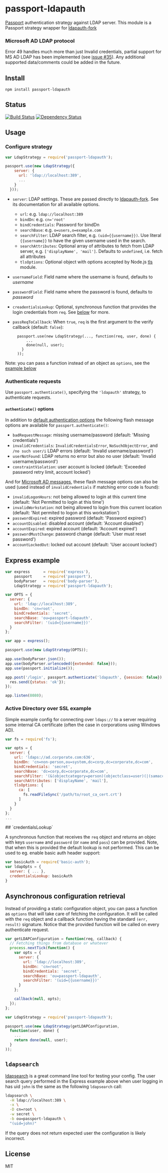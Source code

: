# passport-ldapauth

[Passport](http://passportjs.org/) authentication strategy against LDAP server. This module is a Passport strategy wrapper for [ldapauth-fork](https://github.com/vesse/node-ldapauth-fork)

### Microsoft AD LDAP protocol

Error 49 handles much more than just Invalid credentials, partial support for MS AD LDAP has been implemented (see [issue #35](https://github.com/vesse/passport-ldapauth/issues/35)).  Any additional supported data/comments could be added in the future.

## Install

```
npm install passport-ldapauth
```

## Status

[![Build Status](https://travis-ci.org/vesse/passport-ldapauth.png)](https://travis-ci.org/vesse/passport-ldapauth)
[![Dependency Status](https://gemnasium.com/vesse/passport-ldapauth.png)](https://gemnasium.com/vesse/passport-ldapauth)

## Usage

### Configure strategy

```javascript
var LdapStrategy = require('passport-ldapauth');

passport.use(new LdapStrategy({
    server: {
      url: 'ldap://localhost:389',
      ...
    }
  }));
```

* `server`: LDAP settings. These are passed directly to [ldapauth-fork](https://github.com/vesse/node-ldapauth-fork). See its documentation for all available options.
    * `url`: e.g. `ldap://localhost:389`
    * `bindDn`: e.g. `cn='root'`
    * `bindCredentials`: Password for bindDn
    * `searchBase`: e.g. `o=users,o=example.com`
    * `searchFilter`:  LDAP search filter, e.g. `(uid={{username}})`. Use literal `{{username}}` to have the given username used in the search.
    * `searchAttributes`: Optional array of attributes to fetch from LDAP server, e.g. `['displayName', 'mail']`. Defaults to `undefined`, i.e. fetch all attributes
    * `tlsOptions`: Optional object with options accepted by Node.js [tls](http://nodejs.org/api/tls.html#tls_tls_connect_options_callback) module.
* `usernameField`: Field name where the username is found, defaults to _username_
* `passwordField`: Field name where the password is found, defaults to _password_
* `creadentialsLookup`: Optional, synchronous function that provides the login credentials from `req`. See [below](#credentials-lookup) for more.
* `passReqToCallback`: When `true`, `req` is the first argument to the verify callback (default: `false`):

        passport.use(new LdapStrategy(..., function(req, user, done) {
            ...
            done(null, user);
          }
        ));

Note: you can pass a function instead of an object as `options`, see the [example below](#options-as-function)

### Authenticate requests

Use `passport.authenticate()`, specifying the `'ldapauth'` strategy, to authenticate requests.

#### `authenticate()` options

In addition to [default authentication options](http://passportjs.org/guide/authenticate/) the following flash message options are available for `passport.authenticate()`:

 * `badRequestMessage`: missing username/password (default: 'Missing credentials')
 * `invalidCredentials`: `InvalidCredentialsError`, `NoSuchObjectError`, and `/no such user/i` LDAP errors (default: 'Invalid username/password')
 * `userNotFound`: LDAP returns no error but also no user (default: 'Invalid username/password')
 * `constraintViolation`: user account is locked (default: 'Exceeded password retry limit, account locked')

And for [Microsoft AD messages](http://www-01.ibm.com/support/docview.wss?uid=swg21290631), these flash message options can also be used (used instead of `invalidCredentials` if matching error code is found):

 * `invalidLogonHours`: not being allowed to login at this current time (default: 'Not Permitted to login at this time')
 * `invalidWorkstation`: not being allowed to login from this current location (default: 'Not permited to logon at this workstation')
 * `passwordExpired`: expired password (default: 'Password expired')
 * `accountDisabled`: disabled account (default: 'Account disabled')
 * `accountExpired`: expired account (default: 'Account expired')
 * `passwordMustChange`: password change (default: 'User must reset password')
 * `accountLockedOut`: locked out account (default: 'User account locked')

## Express example

```javascript
var express      = require('express'),
    passport     = require('passport'),
    bodyParser   = require('body-parser'),
    LdapStrategy = require('passport-ldapauth');

var OPTS = {
  server: {
    url: 'ldap://localhost:389',
    bindDn: 'cn=root',
    bindCredentials: 'secret',
    searchBase: 'ou=passport-ldapauth',
    searchFilter: '(uid={{username}})'
  }
};

var app = express();

passport.use(new LdapStrategy(OPTS));

app.use(bodyParser.json());
app.use(bodyParser.urlencoded({extended: false}));
app.use(passport.initialize());

app.post('/login', passport.authenticate('ldapauth', {session: false}), function(req, res) {
  res.send({status: 'ok'});
});

app.listen(8080);
```

### Active Directory over SSL example

Simple example config for connecting over `ldaps://` to a server requiring some internal CA certificate (often the case in corporations using Windows AD).

```javascript
var fs = require('fs');

var opts = {
  server: {
    url: 'ldaps://ad.corporate.com:636',
    bindDn: 'cn=non-person,ou=system,dc=corp,dc=corporate,dc=com',
    bindCredentials: 'secret',
    searchBase: 'dc=corp,dc=corporate,dc=com',
    searchFilter: '(&(objectcategory=person)(objectclass=user)(|(samaccountname={{username}})(mail={{username}})))',
    searchAttributes: ['displayName', 'mail'],
    tlsOptions: {
      ca: [
        fs.readFileSync('/path/to/root_ca_cert.crt')
      ]
    }
  }
};
...
```
<a name="credentials-lookup">
## `credentialsLookup`

A synchronous function that receives the `req` object and returns an objec with keys `username` and `password` (or `name` and `pass`) can be provided. Note, that when this is provided the default lookup is not performed. This can be used to eg. enable basic auth header support:

```javascript
var basicAuth = require('basic-auth');
var ldapOpts = {
  server: { ... },
  credentialsLookup: basicAuth
}
```

<a name="options-as-function"></a>
## Asynchronous configuration retrieval

Instead of providing a static configuration object, you can pass a function as `options` that will take care of fetching the configuration. It will be called with the `req` object and a callback function having the standard `(err, result)` signature. Notice that the provided function will be called on every authenticate request.

```javascript
var getLDAPConfiguration = function(req, callback) {
  // Fetching things from database or whatever
  process.nextTick(function() {
    var opts = {
      server: {
        url: 'ldap://localhost:389',
        bindDn: 'cn=root',
        bindCredentials: 'secret',
        searchBase: 'ou=passport-ldapauth',
        searchFilter: '(uid={{username}})'
      }
    };

    callback(null, opts);
  });
};

var LdapStrategy = require('passport-ldapauth');

passport.use(new LdapStrategy(getLDAPConfiguration,
  function(user, done) {
    ...
    return done(null, user);
  }
));
```

## `ldapsearch`

[ldapsearch](http://linux.die.net/man/1/ldapsearch) is a great command line tool for testing your config. The user search query performed in the Express example above when user logging in has uid `john` is the same as the following `ldapsearch` call:

```bash
ldapsearch \
  -H ldap://localhost:389 \
  -x \
  -D cn=root \
  -w secret \
  -b ou=passport-ldapauth \
  "(uid=john)"
```

If the query does not return expected user the configuration is likely incorrect.

## License

MIT
